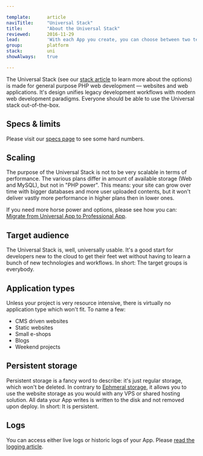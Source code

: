 ```yaml
---

template:      article
naviTitle:     "Universal Stack"
title:         "About the Universal Stack"
reviewed:      2016-11-29
lead:          'With each App you create, you can choose between two technology stacks. This article helps you to understand the Universal Stack.'
group:         platform
stack:         uni
showAlways:    true

---
```



The Universal Stack (see our [stack article](/stacks) to learn more about the options) is made for general purpose PHP web development — websites and web applications. It's design unifies legacy development workflows with modern web development paradigms. Everyone should be able to use the Universal stack out-of-the-box.

## Specs & limits

Please visit our [specs page](https://www.fortrabbit.com/specs) to see some hard numbers.

## Scaling

The purpose of the Universal Stack is not to be very scalable in terms of performance. The various plans differ in amount of available storage (Web and MySQL), but not in "PHP power". This means: your site can grow over time with bigger databases and more user uploaded contents, but it won't deliver vastly more performance in higher plans then in lower ones.

If you need more horse power and options, please see how you can: [Migrate from Universal App to Professional App](/migrate-uni-to-pro).

## Target audience

The Universal Stack is, well, universally usable. It's a good start for developers new to the cloud to get their feet wet without having to learn a bunch of new technologies and workflows. In short: The target groups is everybody.

## Application types

Unless your project is very resource intensive, there is virtually no application type which won't fit. To name a few:

* CMS driven websites
* Static websites
* Small e-shops
* Blogs
* Weekend projects

## Persistent storage

Persistent storage is a fancy word to describe: it's just regular storage, which won't be deleted. In contrary to [Ephmeral storage](app-pro#toc-ephemeral-storage), it allows you to use the website storage as you would with any VPS or shared hosting solution. All data your App writes is written to the disk and not removed upon deploy. In short: It is persistent.

## Logs

You can access either live logs or historic logs of your App. Please [read the logging article](logging-uni).
